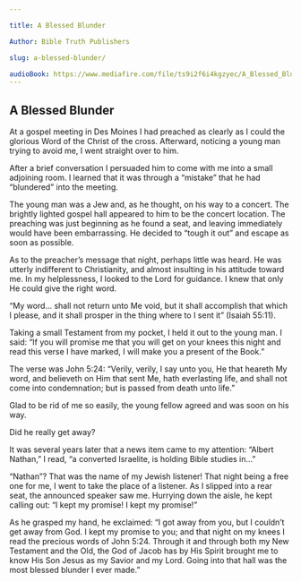 ```yaml
---

title: A Blessed Blunder

Author: Bible Truth Publishers

slug: a-blessed-blunder/

audioBook: https://www.mediafire.com/file/ts9i2f6i4kgzyec/A_Blessed_Blunder.mp3
---
```




## A Blessed Blunder

At a gospel meeting in Des Moines I had preached as clearly as I could the glorious Word of the Christ of the cross. Afterward, noticing a young man trying to avoid me, I went straight over to him.

After a brief conversation I persuaded him to come with me into a small adjoining room. I learned that it was through a “mistake” that he had “blundered” into the meeting.

The young man was a Jew and, as he thought, on his way to a concert. The brightly lighted gospel hall appeared to him to be the concert location. The preaching was just beginning as he found a seat, and leaving immediately would have been embarrassing. He decided to “tough it out” and escape as soon as possible.

As to the preacher’s message that night, perhaps little was heard. He was utterly indifferent to Christianity, and almost insulting in his attitude toward me. In my helplessness, I looked to the Lord for guidance. I knew that only He could give the right word.

“My word… shall not return unto Me void, but it shall accomplish that which I please, and it shall prosper in the thing where to I sent it” (Isaiah 55:11).

Taking a small Testament from my pocket, I held it out to the young man. I said: “If you will promise me that you will get on your knees this night and read this verse I have marked, I will make you a present of the Book.”

The verse was John 5:24: “Verily, verily, I say unto you, He that heareth My word, and believeth on Him that sent Me, hath everlasting life, and shall not come into condemnation; but is passed from death unto life.”

Glad to be rid of me so easily, the young fellow agreed and was soon on his way.

Did he really get away?

It was several years later that a news item came to my attention: “Albert Nathan,” I read, “a converted Israelite, is holding Bible studies in…”

“Nathan”? That was the name of my Jewish listener! That night being a free one for me, I went to take the place of a listener. As I slipped into a rear seat, the announced speaker saw me. Hurrying down the aisle, he kept calling out: “I kept my promise! I kept my promise!”

As he grasped my hand, he exclaimed: “I got away from you, but I couldn’t get away from God. I kept my promise to you; and that night on my knees I read the precious words of John 5:24. Through it and through both my New Testament and the Old, the God of Jacob has by His Spirit brought me to know His Son Jesus as my Savior and my Lord. Going into that hall was the most blessed blunder I ever made.”